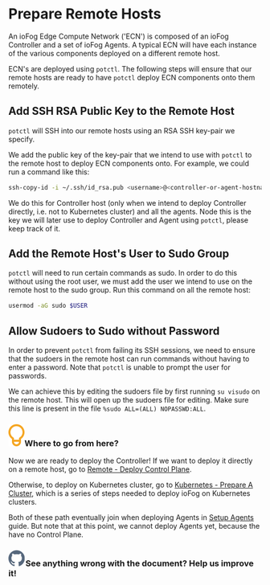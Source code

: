 # Prepare Remote Hosts

An ioFog Edge Compute Network ('ECN') is composed of an ioFog Controller and a set of ioFog Agents. A typical ECN will have each instance of the various components deployed on a different remote host.

ECN's are deployed using `potctl`. The following steps will ensure that our remote hosts are ready to have `potctl` deploy ECN components onto them remotely.

## Add SSH RSA Public Key to the Remote Host

`potctl` will SSH into our remote hosts using an RSA SSH key-pair we specify.

We add the public key of the key-pair that we intend to use with `potctl` to the remote host to deploy ECN components onto. For example, we could run a command like this:

```bash
ssh-copy-id -i ~/.ssh/id_rsa.pub <username>@<controller-or-agent-hostname>
```

We do this for Controller host (only when we intend to deploy Controller directly, i.e. not to Kubernetes cluster) and all the agents. Node this is the key we will later use to deploy Controller and Agent using `potctl`, please keep track of it.

## Add the Remote Host's User to Sudo Group

`potctl` will need to run certain commands as sudo. In order to do this without using the root user, we must add the user we intend to use on the remote host to the sudo group. Run this command on all the remote host:

```bash
usermod -aG sudo $USER
```

## Allow Sudoers to Sudo without Password

In order to prevent `potctl` from failing its SSH sessions, we need to ensure that the sudoers in the remote host can run commands without having to enter a password. Note that `potctl` is unable to prompt the user for passwords.

We can achieve this by editing the sudoers file by first running `su visudo` on the remote host. This will open up the sudoers file for editing. Make sure this line is present in the file `%sudo ALL=(ALL) NOPASSWD:ALL`.

<aside class="notifications tip">
  <h3><img src="/static/images/icos/ico-tip.svg" alt=""/>Where to go from here?</h3>
  <p>Now we are ready to deploy the Controller! If we want to deploy it directly on a remote host, go to <a href="../platfomr-deployment/remote-control-plane">Remote - Deploy Control Plane</a>.</p>
  
  <p>Otherwise, to deploy on Kubernetes cluster, go to <a href="../platfomr-deployment/kubernetes-prepare-cluster">Kubernetes - Prepare A Cluster</a>, which is a series of steps needed to deploy ioFog on Kubernetes clusters.</p>
  
  <p>Both of these path eventually join when deploying Agents in <a href="../platfomr-deployment/setup-your-agents">Setup Agents</a> guide. But note that at this point, we cannot deploy Agents yet, because the have no Control Plane.</p>
</aside>

<aside class="notifications contribute">
  <h3><img src="/static/images/icos/ico-github.svg" alt=""/>See anything wrong with the document? Help us improve it!</h3>
  <a href="https://github.com/eclipse-iofog/iofog.org/edit/develop/content/docs/3.0/platform-deployment/prepare-your-remote-hosts.md"
    target="_blank">
    
  </a>
</aside>
